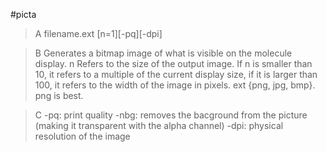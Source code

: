 #picta

>A filename.ext [n=1][-pq][-dpi]

>B Generates a bitmap image of what is visible on the molecule display. n Refers to the size of the output image. If n is smaller than 10, it refers to a multiple of the current display size, if it is larger than 100, it refers to the width of the image in pixels. 
ext {png, jpg, bmp}. png is best. 

>C -pq: print quality
-nbg: removes the bacground from the picture (making it transparent with the alpha channel)
-dpi: physical resolution of the image
